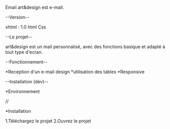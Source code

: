 Email art&design est e-mail.

--Version--

xhtml : 1.0
html 
Css

--Le projet--

art&design est un mail personnalisé, avec des fonctions basique et adapté à tout type d'ecran.

--Fonctionnement--

*Reception d'un e-mail design
*utilisation des tables
*Responsive

--Installation (dev)--

*Environnement

//

*Installation

1.Téléchargez le projet 
2.Ouvrez le projet 